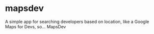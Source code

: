 # mapsdev
A simple app for searching developers based on location, like a Google Maps for Devs, so... MapsDev
